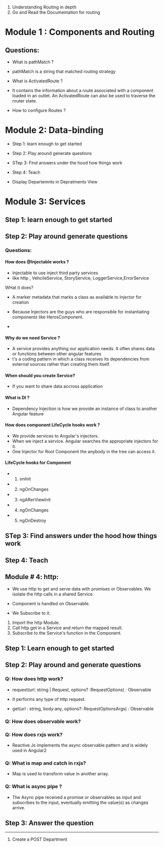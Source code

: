 1. Understanding Routing in depth
2. Go and Read the Documentation for routing


# Module 1 : Components and Routing

## Questions:

- What is pathMatch ?
- pathMatch is a string that matched routing strategy

- What is ActivatedRoute ?
- It contains the information about a route associated with a component
loaded in an outlet. An ActivatedRoute can also be used to traverse
the router state.

- How to configure Routes ?

# Module 2: Data-binding

- Step 1: learn enough to get started
- Step 2: Play around generate questions
- STep 3: Find answers under the hood how things work
- Step 4: Teach

- Display Departemnts in Depratments View

# Module 3: Services

## Step 1: learn enough to get started

## Step 2: Play around generate questions
 
 
 ### Questions:
 
#### How does @Injectable works ?
 
 - Injectable to use inject third party services
 - like http , VehcileService, StoryService, LoggerService,ErrorService
 
  WHat it does?
 
 - A marker metadata that marks a class as available to Injector
 for creation
 
 - Because Injectors are the guys who are responsible for instantiating
 components like HerosComponent.
 
 - 
 
 #### Why do we need Service ?
  
  - A service provides anything our application needs. 
  It often shares data or functions between other angular 
  features
  - t's a coding pattern in which a class receives its dependencies from external sources rather than creating them itself.
  
  
 #### When should you create Service?
 
  - If you want to share data accross application 
 
 #### What is DI ?
 
 - Dependency Injection is how we provide an instance of class
 to another Angular feature
 
 
 #### How does component LifeCycle hooks work ?
 
  - We provide services to Angular's injectors.
  - When we inject a service. Angular searches the appropriate
  injectors for it.
  - One Injector for Root Component the anybody in the tree can 
  access it.
  
 
 #### LifeCycle hooks for Component
  
  - 1. onInit
  - 2. ngOnChanges
  - 3. ngAfterViewInit
  - 4. ngOnChanges
  - 5. ngOnDestroy 
 
## STep 3: Find answers under the hood how things work


## Step 4: Teach


## Module # 4: http:

-  We use http to get and serve data with promises or Observables. We isolate
the http calls in a shared Service.

- Component is handled on Observable.

- We Subscribe to it.

1. Import the http Module.
2. Call http.get in a Service and return the mapped result.
3. Subscribe to the Service's function in the Component.


## Step 1: Learn enough to get started

## Step 2: Play around and generate questions

 ### Q: How does http work?
   
  - request(url: string | Request, options? :RequestOptions) :
   Observable<Response>
  
  - It performs any type of http request.
  
  - get(url : string, body:any, options?: RequestOptionsArgs) : Observable<Response>
  
 
 ### Q: How does observable work?
     
 ### Q: How does rxjs work?
 
 - Reactive Js implements the async observable pattern
  and is widely used in Angular2
    
 ### Q: What is map and catch in rxjs?
 
 - Map is used to transform value in another array.
 
 ### Q: What is async pipe ?
 
 - The Async pipe received a promise or observables as
 input and subscribes to the input, eventually emitting
 the value(s) as changes arrive.
 
 
    

## Step 3: Answer the question


-----
1. Create a POST Department
